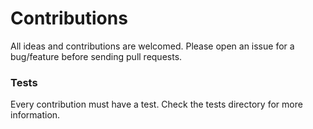 # Contributions

All ideas and contributions are welcomed. Please open an issue for a bug/feature before sending pull requests.

### Tests

Every contribution must have a test. Check the tests directory for more information.
